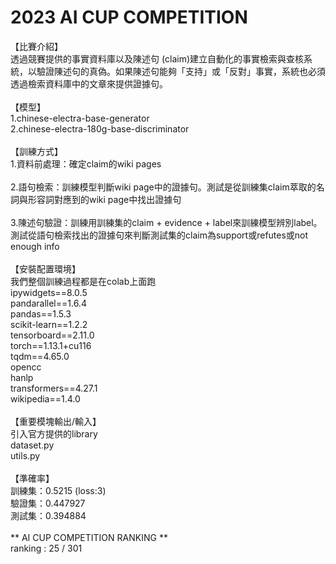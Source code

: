 # 2023 AI CUP COMPETITION
【比賽介紹】<br>
透過競賽提供的事實資料庫以及陳述句 (claim)建立自動化的事實檢索與查核系統，以驗證陳述句的真偽。如果陳述句能夠「支持」或「反對」事實，系統也必須透過檢索資料庫中的文章來提供證據句。<br>
<br>
【模型】<br>
1.chinese-electra-base-generator<br>
2.chinese-electra-180g-base-discriminator<br>
<br>
【訓練方式】<br>
1.資料前處理：確定claim的wiki pages<br>
<br>
2.語句檢索：訓練模型判斷wiki page中的證據句。測試是從訓練集claim萃取的名詞與形容詞對應到的wiki page中找出證據句<br>
<br>
3.陳述句驗證：訓練用訓練集的claim + evidence + label來訓練模型辨別label。測試從語句檢索找出的證據句來判斷測試集的claim為support或refutes或not enough info<br>
<br>
【安裝配置環境】<br>
我們整個訓練過程都是在colab上面跑<br>
ipywidgets==8.0.5<br>
pandarallel==1.6.4<br>
pandas==1.5.3<br>
scikit-learn==1.2.2<br>
tensorboard==2.11.0<br>
torch==1.13.1+cu116<br>
tqdm==4.65.0<br>
opencc<br>
hanlp<br>
transformers==4.27.1<br>
wikipedia==1.4.0<br>
<br>
【重要模塊輸出/輸入】<br>
引入官方提供的library<br>
dataset.py<br>
utils.py<br>
<br>
【準確率】<br>
訓練集：0.5215 (loss:3)<br>
驗證集：0.447927<br>
測試集：0.394884<br>
<br>
** AI CUP COMPETITION RANKING **<br>
ranking : 25 / 301<br>
